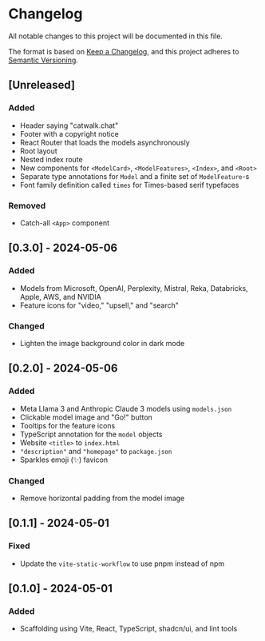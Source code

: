 # Changelog

All notable changes to this project will be documented in this file.

The format is based on [Keep a Changelog](https://keepachangelog.com/en/1.0.0/),
and this project adheres to [Semantic Versioning](https://semver.org/spec/v2.0.0.html).

## [Unreleased]

### Added

- Header saying "catwalk.chat"
- Footer with a copyright notice
- React Router that loads the models asynchronously
- Root layout
- Nested index route
- New components for `<ModelCard>`, `<ModelFeatures>`, `<Index>`, and `<Root>`
- Separate type annotations for `Model` and a finite set of `ModelFeature`-s
- Font family definition called `times` for Times-based serif typefaces

### Removed

- Catch-all `<App>` component

## [0.3.0] - 2024-05-06

### Added

- Models from Microsoft, OpenAI, Perplexity, Mistral, Reka, Databricks, Apple, AWS, and NVIDIA
- Feature icons for "video," "upsell," and "search"

### Changed

- Lighten the image background color in dark mode

## [0.2.0] - 2024-05-06

### Added

- Meta Llama 3 and Anthropic Claude 3 models using `models.json`
- Clickable model image and "Go!" button
- Tooltips for the feature icons
- TypeScript annotation for the `model` objects
- Website `<title>` to `index.html`
- `"description"` and `"homepage"` to `package.json`
- Sparkles emoji (✨) favicon

### Changed

- Remove horizontal padding from the model image

## [0.1.1] - 2024-05-01

### Fixed

- Update the `vite-static-workflow` to use pnpm instead of npm

## [0.1.0] - 2024-05-01

### Added

- Scaffolding using Vite, React, TypeScript, shadcn/ui, and lint tools
